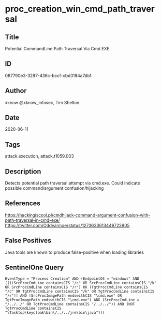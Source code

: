 # proc_creation_win_cmd_path_traversal

## Title
Potential CommandLine Path Traversal Via Cmd.EXE

## ID
087790e3-3287-436c-bccf-cbd0184a7db1

## Author
xknow @xknow_infosec, Tim Shelton

## Date
2020-06-11

## Tags
attack.execution, attack.t1059.003

## Description
Detects potential path traversal attempt via cmd.exe. Could indicate possible command/argument confusion/hijacking

## References
https://hackingiscool.pl/cmdhijack-command-argument-confusion-with-path-traversal-in-cmd-exe/
https://twitter.com/Oddvarmoe/status/1270633613449723905

## False Positives
Java tools are known to produce false-positive when loading libraries

## SentinelOne Query
```
EventType = "Process Creation" AND (EndpointOS = "windows" AND ((((SrcProcCmdLine containsCIS "/c" OR SrcProcCmdLine containsCIS "/k" OR SrcProcCmdLine containsCIS "/r") OR (TgtProcCmdLine containsCIS "/c" OR TgtProcCmdLine containsCIS "/k" OR TgtProcCmdLine containsCIS "/r")) AND (SrcProcImagePath endswithCIS "\cmd.exe" OR TgtProcImagePath endswithCIS "\cmd.exe") AND (SrcProcCmdLine = "/../../" OR TgtProcCmdLine containsCIS "/../../")) AND (NOT TgtProcCmdLine containsCIS "\Tasktop\keycloak\bin\/../../jre\bin\java")))

```